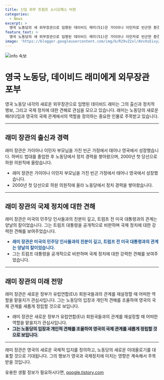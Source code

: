 ```yaml
---
title: 신임 외무 트럼프 소시오패스 비판
categories:
  - News
excerpt: >
  영국 노동당의 새 외무장관으로 임명된 데이비드 래미(51)은 가이아나 이민자로 빈곤한 환경에서 자랐으며, 미국과의 관계에 관심이 많았다. 그는 트럼프 전 대통령에 대한 비판적 입장과 브렉시트 반대로 알려져 있으며, 프랑스 정당 RN과 그 당수를 비판한 바가 있다. 래미 장관은 프랑스와의 협력과 민주주의를 강조하며, 프랑스의 결선 결과를 기다리는 입장이다.
feature_text: >
  영국 노동당의 새 외무장관으로 임명된 데이비드 래미(51)은 가이아나 이민자로 빈곤한 환경에서 자랐으며, 미국과의 관계에 관심이 많았다. 그는 트럼프 전 대통령에 대한 비판적 입장과 브렉시트 반대로 알려져 있으며, 프랑스 정당 RN과 그 당수를 비판한 바가 있다. 래미 장관은 프랑스와의 협력과 민주주의를 강조하며, 프랑스의 결선 결과를 기다리는 입장이다.
image: 'https://blogger.googleusercontent.com/img/b/R29vZ2xl/AVvXsEixyZcFfHzMRdzZMjFBmAUKJYCLCGyLL1o632UiGVXcaFdKo_bkvkuCioo0uUKlGfBVcT3P84aROyZIXSBEx3Aw5nCQ3pTgDom1WDC4m8eifvWiAmWEEVb4x6G_l8C0QH225ldMjyaFvpxGEBGNO37VmDTDMHGhJPq73UglMfDca1-0aw/s1600/blogspot.png'
---
```


<p><img src="https://blogger.googleusercontent.com/img/b/R29vZ2xl/AVvXsEixyZcFfHzMRdzZMjFBmAUKJYCLCGyLL1o632UiGVXcaFdKo_bkvkuCioo0uUKlGfBVcT3P84aROyZIXSBEx3Aw5nCQ3pTgDom1WDC4m8eifvWiAmWEEVb4x6G_l8C0QH225ldMjyaFvpxGEBGNO37VmDTDMHGhJPq73UglMfDca1-0aw/s1600/blogspot.png" alt="info 속보" /></p>

<h1 data-ke-size="size24">영국 노동당, 데이비드 래미에게 외무장관 포부</h1>

<p data-ke-size="size16">영국 노동당 내각의 새로운 외무장관으로 임명된 데이비드 래미는 그의 출신과 정치적 행보, 그리고 국제 정치에 대한 견해로 관심을 모으고 있습니다. 래미는 노동당의 새로운 패러다임과 영국의 국제 관계에서의 역할을 정의하는 중요한 인물로 주목받고 있습니다.</p>

<hr>

<h2 data-ke-size="size26">래미 장관의 출신과 경력</h2>

<p data-ke-size="size16">래미 장관은 가이아나 이민자 부모님을 가진 빈곤 가정에서 태어나 영국에서 성장했습니다. 하버드 법대를 졸업한 후 노동당에서 정치 경력을 쌓아왔으며, 2000년 첫 당선으로 하원 의원직에 올랐습니다.</p>

<ul>
    <li>래미 장관은 가이아나 이민자 부모님을 가진 빈곤 가정에서 태어나 영국에서 성장했습니다.</li>
    <li>2000년 첫 당선으로 하원 의원직에 올라 노동당에서 정치 경력을 쌓아왔습니다.</li>
</ul>

<hr>

<h2 data-ke-size="size26">래미 장관의 국제 정치에 대한 견해</h2>

<p data-ke-size="size16">래미 장관은 미국의 민주당 인사들과의 친분이 깊고, 트럼프 전 미국 대통령과의 관계는 양날의 칼이었습니다. 그는 트럼프 대통령을 공개적으로 비판하며 국제 정치에 대한 강력한 견해를 보여주었습니다.</p>

<ul>
    <li><b><span style="color: #1a5490;">래미 장관은 미국의 민주당 인사들과의 친분이 깊고, 트럼프 전 미국 대통령과의 관계는 양날의 칼이었습니다.</span></b></li>
    <li>그는 트럼프 대통령을 공개적으로 비판하며 국제 정치에 대한 강력한 견해를 보여주었습니다.</li>
</ul>

<hr>

<h2 data-ke-size="size26">래미 장관의 미래 전망</h2>

<p data-ke-size="size16">래미 장관은 새로운 정부가 유럽연합(EU) 회원국들과의 관계를 재설정할 때 어떠한 역할을 맡을지가 관심사입니다. 그는 노동당의 입장과 개인적 견해를 조율하여 영국의 국제 관계를 새롭게 정립할 것으로 보입니다.</p>

<ul>
    <li>래미 장관은 새로운 정부가 유럽연합(EU) 회원국들과의 관계를 재설정할 때 어떠한 역할을 맡을지가 관심사입니다.</li>
    <li><b><span style="background-color: #21538527;">그는 노동당의 입장과 개인적 견해를 조율하여 영국의 국제 관계를 새롭게 정립할 것으로 보입니다.</span></b></li>
</ul>

<hr>

<p data-ke-size="size16">래미 장관은 영국의 새로운 국제적 입지를 정의하고, 노동당의 새로운 이데올로기를 대표할 것으로 기대됩니다. 그의 행보가 영국과 국제정치에 미치는 영향은 계속해서 주목받을 것입니다.</p>
유용한 생활 정보가 필요하시다면, <a href="https://qoogle.tistory.com" rel="dofollow">qoogle.tistory.com</a>


